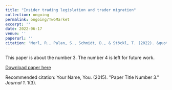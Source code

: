 ```yaml
---
title: "Insider trading legislation and trader migration"
collection: ongoing
permalink: ongoing/TwoMarket
excerpt: ''
date: 2022-06-17
venue: ''
paperurl: ''
citation: 'Merl, R., Palan, S., Schmidt, D., & Stöckl, T. (2022). &quot;Paper Title Number 3.&quot; <i>Journal 1</i>. 1(3).'
---
```

This paper is about the number 3. The number 4 is left for future work.

[Download paper here](http://academicpages.github.io/files/paper3.pdf)

Recommended citation: Your Name, You. (2015). "Paper Title Number 3." <i>Journal 1</i>. 1(3).
